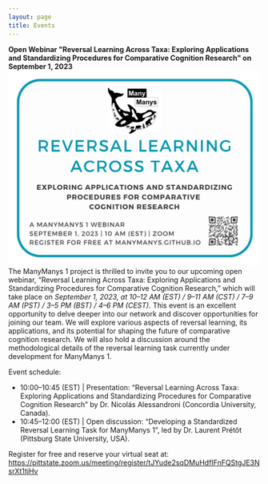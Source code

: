 ```yaml
---
layout: page
title: Events
---
```

**Open Webinar "Reversal Learning Across Taxa: Exploring Applications and Standardizing Procedures for Comparative Cognition Research" on September 1, 2023**
![Webinar flyer](/assets/img/jul2023_webinar_rl.png)
The ManyManys 1 project is thrilled to invite you to our upcoming open webinar, “Reversal Learning Across Taxa: Exploring Applications and Standardizing Procedures for Comparative Cognition Research,” which will take place on _September 1, 2023, at 10–12 AM (EST) / 9–11 AM (CST) / 7–9 AM (PST) / 3–5 PM (BST) / 4–6 PM (CEST)._ This event is an excellent opportunity to delve deeper into our network and discover opportunities for joining our team. We will explore various aspects of reversal learning, its applications, and its potential for shaping the future of comparative cognition research. We will also hold a discussion around the methodological details of the reversal learning task currently under development for ManyManys 1.

Event schedule: 
- 10:00–10:45 (EST) | Presentation: “Reversal Learning Across Taxa: Exploring Applications and Standardizing Procedures for Comparative Cognition Research” by Dr. Nicolás Alessandroni (Concordia University, Canada).
- 10:45–12:00 (EST) | Open discussion: “Developing a Standardized Reversal Learning Task for ManyManys 1”, led by Dr. Laurent Prétôt (Pittsburg State University, USA).  

Register for free and reserve your virtual seat at:
https://pittstate.zoom.us/meeting/register/tJYude2sqDMuHdfIFnFQStgJE3NsrXt1tjHv  

